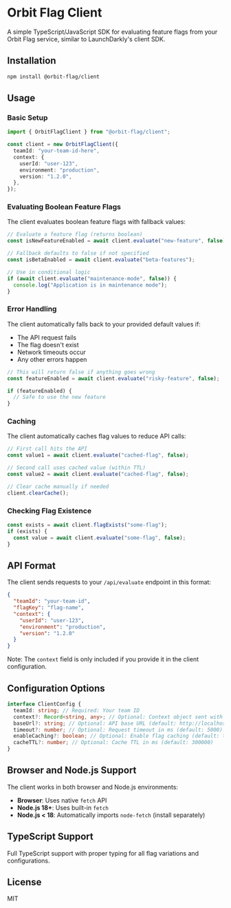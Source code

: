 # Orbit Flag Client

A simple TypeScript/JavaScript SDK for evaluating feature flags from your Orbit Flag service, similar to LaunchDarkly's client SDK.

## Installation

```bash
npm install @orbit-flag/client
```

## Usage

### Basic Setup

```typescript
import { OrbitFlagClient } from "@orbit-flag/client";

const client = new OrbitFlagClient({
  teamId: "your-team-id-here",
  context: {
    userId: "user-123",
    environment: "production",
    version: "1.2.0",
  },
});
```

### Evaluating Boolean Feature Flags

The client evaluates boolean feature flags with fallback values:

```typescript
// Evaluate a feature flag (returns boolean)
const isNewFeatureEnabled = await client.evaluate("new-feature", false);

// Fallback defaults to false if not specified
const isBetaEnabled = await client.evaluate("beta-features");

// Use in conditional logic
if (await client.evaluate("maintenance-mode", false)) {
  console.log("Application is in maintenance mode");
}
```

### Error Handling

The client automatically falls back to your provided default values if:

- The API request fails
- The flag doesn't exist
- Network timeouts occur
- Any other errors happen

```typescript
// This will return false if anything goes wrong
const featureEnabled = await client.evaluate("risky-feature", false);

if (featureEnabled) {
  // Safe to use the new feature
}
```

### Caching

The client automatically caches flag values to reduce API calls:

```typescript
// First call hits the API
const value1 = await client.evaluate("cached-flag", false);

// Second call uses cached value (within TTL)
const value2 = await client.evaluate("cached-flag", false);

// Clear cache manually if needed
client.clearCache();
```

### Checking Flag Existence

```typescript
const exists = await client.flagExists("some-flag");
if (exists) {
  const value = await client.evaluate("some-flag", false);
}
```

## API Format

The client sends requests to your `/api/evaluate` endpoint in this format:

```json
{
  "teamId": "your-team-id",
  "flagKey": "flag-name",
  "context": {
    "userId": "user-123",
    "environment": "production",
    "version": "1.2.0"
  }
}
```

Note: The `context` field is only included if you provide it in the client configuration.

## Configuration Options

```typescript
interface ClientConfig {
  teamId: string; // Required: Your team ID
  context?: Record<string, any>; // Optional: Context object sent with each evaluation
  baseUrl?: string; // Optional: API base URL (default: http://localhost:3000)
  timeout?: number; // Optional: Request timeout in ms (default: 5000)
  enableCaching?: boolean; // Optional: Enable flag caching (default: true)
  cacheTTL?: number; // Optional: Cache TTL in ms (default: 300000)
}
```

## Browser and Node.js Support

The client works in both browser and Node.js environments:

- **Browser**: Uses native `fetch` API
- **Node.js 18+**: Uses built-in `fetch`
- **Node.js < 18**: Automatically imports `node-fetch` (install separately)

## TypeScript Support

Full TypeScript support with proper typing for all flag variations and configurations.

## License

MIT
